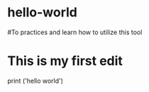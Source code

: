 # hello-world
#To practices and learn how to utilize this tool 
# This is my first edit 
print ('hello world')
